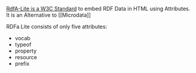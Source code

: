 [RdfA-Lite is a W3C Standard](http://www.w3.org/TR/rdfa-lite/) to embed RDF Data in HTML using Attributes. 
It is an Alternative to [[Microdata]]

RDFa Lite consists of only five attributes: 
- vocab 
- typeof 
- property 
- resource 
- prefix 
